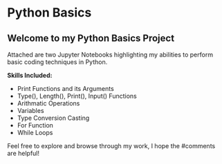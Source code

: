 # Python Basics

## Welcome to my Python Basics Project

Attached are two Jupyter Notebooks highlighting my abilities to perform basic coding techniques in Python.

**Skills Included:**
- Print Functions and its Arguments
- Type(), Length(), Print(), Input() Functions
- Arithmatic Operations
- Variables
- Type Conversion Casting
- For Function
- While Loops

Feel free to explore and browse through my work, I hope the #comments are helpful!
